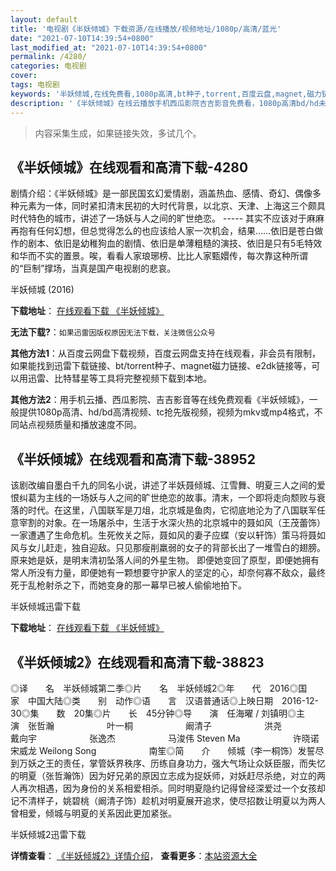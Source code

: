 ```yaml
---
layout: default
title: '电视剧《半妖倾城》下载资源/在线播放/视频地址/1080p/高清/蓝光'
date: "2021-07-10T14:39:54+0800"
last_modified_at: "2021-07-10T14:39:54+0800"
permalink: /4280/
categories: 电视剧
cover:
tags: 电视剧
keywords: '半妖倾城,在线免费看,1080p高清,bt种子,torrent,百度云盘,magnet,磁力链,迅雷下载资源'
description: '《半妖倾城》在线云播放手机西瓜影院吉吉影音免费看，1080p高清bd/hd未删减完整版和tc抢先枪版，mkv/mp4格式，附带bt/torrent种子、magnet/磁力链、百度云盘、网盘资源迅雷下载链接'
---
```


>内容采集生成，如果链接失效，多试几个。


## 《半妖倾城》在线观看和高清下载-4280

剧情介绍：《半妖倾城》是一部民国玄幻爱情剧，涵盖热血、感情、奇幻、偶像多种元素为一体，同时紧扣清末民初的大时代背景，以北京、天津、上海这三个颇具时代特色的城市，讲述了一场妖与人之间的旷世绝恋。 ----- 其实不应该对于麻麻再抱有任何幻想，但总觉得怎么的也应该给人家一次机会，结果……依旧是苍白做作的剧本、依旧是幼稚狗血的剧情、依旧是单薄粗糙的演技、依旧是只有5毛特效和华而不实的置景。唉，看看人家琅琊榜、比比人家甄嬛传，每次靠这种所谓的“巨制”撑场，当真是国产电视剧的悲哀。


半妖倾城 (2016)

**下载地址**： [在线观看下载 《半妖倾城》](https://www.btbtdy.me/btdy/dy5679.html) 


**无法下载?**：`如果迅雷因版权原因无法下载，关注微信公众号 `

**其他方法1**：从百度云网盘下载视频，百度云网盘支持在线观看，非会员有限制，如果能找到迅雷下载链接、bt/torrent种子、magnet磁力链接、e2dk链接等，可以用迅雷、比特彗星等工具将完整视频下载到本地。

**其他方法2**：用手机云播、西瓜影院、吉吉影音等在线免费观看《半妖倾城》，一般提供1080p高清、hd/bd高清视频、tc抢先版视频，视频为mkv或mp4格式，不同站点视频质量和播放速度不同。


## 《半妖倾城》在线观看和高清下载-38952

该剧改编自墨白千九的同名小说，讲述了半妖聂倾城、江雪舞、明夏三人之间的爱恨纠葛为主线的一场妖与人之间的旷世绝恋的故事。清末，一个即将走向颓败与衰落的时代。在这里，八国联军是刀俎，北京城是鱼肉，它彻底地沦为了八国联军任意宰割的对象。在一场屠杀中，生活于水深火热的北京城中的聂如风（王茂蕾饰）一家遭遇了生命危机。生死攸关之际，聂如风的妻子应蝶（安以轩饰）策马将聂如风与女儿赶走，独自迎敌。只见那瘦削羸弱的女子的背部长出了一堆雪白的翅膀。原来她是妖，是明末清初坠落人间的外星生物。 即便她变回了原型，即便她拥有常人所没有力量，即便她有一颗想要守护家人的坚定的心，却奈何寡不敌众，最终死于乱枪射杀之下，而她变身的那一幕早已被人偷偷地拍下。


半妖倾城迅雷下载

**下载地址**： [在线观看下载 《半妖倾城》](https://www.993dy.com//vod-detail-id-13470.html) 


## 《半妖倾城2》在线观看和高清下载-38823

◎译　　名　半妖倾城第二季◎片　　名　半妖倾城2◎年　　代　2016◎国　　家　中国大陆◎类　　别　动作◎语　　言　汉语普通话◎上映日期　2016-12-30◎集　　数　20集◎片　　长　45分钟◎导　　演　任海曜 / 刘镇明◎主　　演　张哲瀚　　　　　　叶一桐　　　　　　阚清子　　　　　　洪尧　　　　　　戴向宇　　　　　　张逸杰　　　　　　马浚伟 Steven Ma　　　　　　许晓诺　　　　　　宋威龙 Weilong Song　　　　　　南笙◎简　　介　　倾城（李一桐饰）发誓尽到万妖之王的责任，掌管妖界秩序、历练自身功力，强大气场让众妖臣服，而失忆的明夏（张哲瀚饰）因为好兄弟的原因立志成为捉妖师，对妖赶尽杀绝，对立的两人再次相遇，因为身份的关系相爱相杀。同时明夏隐约记得曾经深爱过一个女孩却记不清样子，姚碧桃（阚清子饰）趁机对明夏展开追求，使尽招数让明夏以为两人曾相爱，倾城与明夏的关系因此更加紧张。


半妖倾城2迅雷下载

**详情查看**： [《半妖倾城2》详情介绍](/movie/38823/)， **查看更多**：[本站资源大全](/movie/t/all/)

